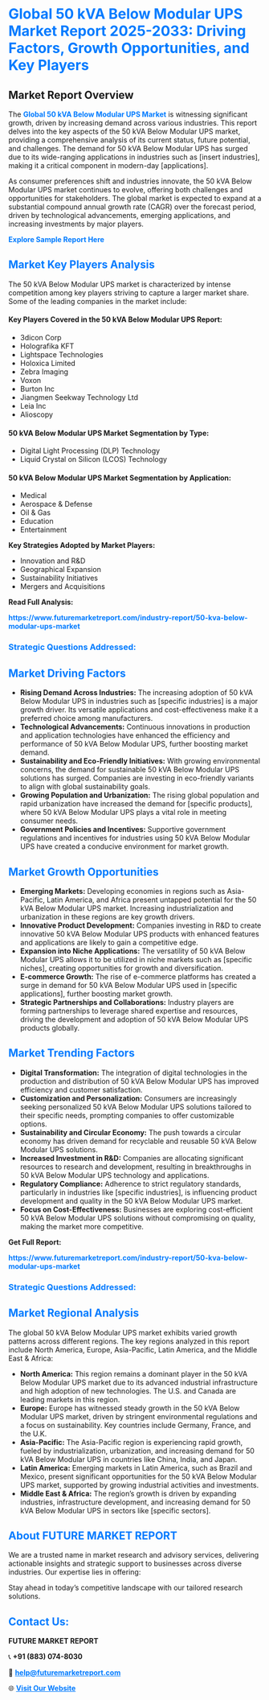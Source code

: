 <h1 style="color: #007BFF;">Global 50 kVA Below Modular UPS Market Report 2025-2033: Driving Factors, Growth Opportunities, and Key Players</h1>

<section id="overview">
<h2>Market Report Overview</h2>
<p>The <a href="https://www.futuremarketreport.com/industry-report/50-kva-below-modular-ups-market" style="color: #007BFF; text-decoration: none;"><strong>Global 50 kVA Below Modular UPS Market</strong></a> is witnessing significant growth, driven by increasing demand across various industries. This report delves into the key aspects of the 50 kVA Below Modular UPS market, providing a comprehensive analysis of its current status, future potential, and challenges. The demand for 50 kVA Below Modular UPS has surged due to its wide-ranging applications in industries such as [insert industries], making it a critical component in modern-day [applications].</p>
<p>As consumer preferences shift and industries innovate, the 50 kVA Below Modular UPS market continues to evolve, offering both challenges and opportunities for stakeholders. The global market is expected to expand at a substantial compound annual growth rate (CAGR) over the forecast period, driven by technological advancements, emerging applications, and increasing investments by major players.</p>
</section>

<section id="overview">
<p><a href="https://www.futuremarketreport.com/request-sample/reportId=35803" style="color: #007BFF; text-decoration: none;"><strong>Explore Sample Report Here</strong></a></p>
</section>

<section id="key-players">
<h2 style="color: #007BFF;">Market Key Players Analysis</h2>
<p>The 50 kVA Below Modular UPS market is characterized by intense competition among key players striving to capture a larger market share. Some of the leading companies in the market include:</p>
<h4>Key Players Covered in the 50 kVA Below Modular UPS Report:</h4>
<ul><li>3dicon Corp</li><li>Holografika KFT</li><li>Lightspace Technologies</li><li>Holoxica Limited</li><li>Zebra Imaging</li><li>Voxon</li><li>Burton Inc</li><li>Jiangmen Seekway Technology Ltd</li><li>Leia Inc</li><li>Alioscopy</li></ul>
<h4>50 kVA Below Modular UPS Market Segmentation by Type:</h4>
<ul><li>Digital Light Processing (DLP) Technology</li><li>Liquid Crystal on Silicon (LCOS) Technology</li></ul>

<h4>50 kVA Below Modular UPS Market Segmentation by Application:</h4>
<ul><li>Medical</li><li>Aerospace &amp; Defense</li><li>Oil &amp; Gas</li><li>Education</li><li>Entertainment</li></ul>
<p><strong>Key Strategies Adopted by Market Players:</strong></p>
<ul>
<li>Innovation and R&D</li>
<li>Geographical Expansion</li>
<li>Sustainability Initiatives</li>
<li>Mergers and Acquisitions</li>
</ul>
</section>

<section>
<p><strong>Read Full Analysis: </strong></p><a href="https://www.futuremarketreport.com/industry-report/50-kva-below-modular-ups-market" style="color: #007BFF; text-decoration: none;"><strong>https://www.futuremarketreport.com/industry-report/50-kva-below-modular-ups-market</strong></a>
<h3 style="color: #007BFF;">Strategic Questions Addressed:</h3>
</section>

<section id="driving-factors">
<h2 style="color: #007BFF;">Market Driving Factors</h2>
<ul>
<li><strong>Rising Demand Across Industries:</strong> The increasing adoption of 50 kVA Below Modular UPS in industries such as [specific industries] is a major growth driver. Its versatile applications and cost-effectiveness make it a preferred choice among manufacturers.</li>
<li><strong>Technological Advancements:</strong> Continuous innovations in production and application technologies have enhanced the efficiency and performance of 50 kVA Below Modular UPS, further boosting market demand.</li>
<li><strong>Sustainability and Eco-Friendly Initiatives:</strong> With growing environmental concerns, the demand for sustainable 50 kVA Below Modular UPS solutions has surged. Companies are investing in eco-friendly variants to align with global sustainability goals.</li>
<li><strong>Growing Population and Urbanization:</strong> The rising global population and rapid urbanization have increased the demand for [specific products], where 50 kVA Below Modular UPS plays a vital role in meeting consumer needs.</li>
<li><strong>Government Policies and Incentives:</strong> Supportive government regulations and incentives for industries using 50 kVA Below Modular UPS have created a conducive environment for market growth.</li>
</ul>
</section>

<section id="growth-opportunities">
<h2 style="color: #007BFF;">Market Growth Opportunities</h2>
<ul>
<li><strong>Emerging Markets:</strong> Developing economies in regions such as Asia-Pacific, Latin America, and Africa present untapped potential for the 50 kVA Below Modular UPS market. Increasing industrialization and urbanization in these regions are key growth drivers.</li>
<li><strong>Innovative Product Development:</strong> Companies investing in R&D to create innovative 50 kVA Below Modular UPS products with enhanced features and applications are likely to gain a competitive edge.</li>
<li><strong>Expansion into Niche Applications:</strong> The versatility of 50 kVA Below Modular UPS allows it to be utilized in niche markets such as [specific niches], creating opportunities for growth and diversification.</li>
<li><strong>E-commerce Growth:</strong> The rise of e-commerce platforms has created a surge in demand for 50 kVA Below Modular UPS used in [specific applications], further boosting market growth.</li>
<li><strong>Strategic Partnerships and Collaborations:</strong> Industry players are forming partnerships to leverage shared expertise and resources, driving the development and adoption of 50 kVA Below Modular UPS products globally.</li>
</ul>
</section>

<section id="trending-factors">
<h2 style="color: #007BFF;">Market Trending Factors</h2>
<ul>
<li><strong>Digital Transformation:</strong> The integration of digital technologies in the production and distribution of 50 kVA Below Modular UPS has improved efficiency and customer satisfaction.</li>
<li><strong>Customization and Personalization:</strong> Consumers are increasingly seeking personalized 50 kVA Below Modular UPS solutions tailored to their specific needs, prompting companies to offer customizable options.</li>
<li><strong>Sustainability and Circular Economy:</strong> The push towards a circular economy has driven demand for recyclable and reusable 50 kVA Below Modular UPS solutions.</li>
<li><strong>Increased Investment in R&D:</strong> Companies are allocating significant resources to research and development, resulting in breakthroughs in 50 kVA Below Modular UPS technology and applications.</li>
<li><strong>Regulatory Compliance:</strong> Adherence to strict regulatory standards, particularly in industries like [specific industries], is influencing product development and quality in the 50 kVA Below Modular UPS market.</li>
<li><strong>Focus on Cost-Effectiveness:</strong> Businesses are exploring cost-efficient 50 kVA Below Modular UPS solutions without compromising on quality, making the market more competitive.</li>
</ul>
</section>

<section>
<p><strong>Get Full Report: </strong></p><a href="https://www.futuremarketreport.com/industry-report/50-kva-below-modular-ups-market" style="color: #007BFF; text-decoration: none;"><strong>https://www.futuremarketreport.com/industry-report/50-kva-below-modular-ups-market</strong></a>
<h3 style="color: #007BFF;">Strategic Questions Addressed:</h3>
</section>


<section id="regional-analysis">
<h2 style="color: #007BFF;">Market Regional Analysis</h2>
<p>The global 50 kVA Below Modular UPS market exhibits varied growth patterns across different regions. The key regions analyzed in this report include North America, Europe, Asia-Pacific, Latin America, and the Middle East & Africa:</p>
<ul>
<li><strong>North America:</strong> This region remains a dominant player in the 50 kVA Below Modular UPS market due to its advanced industrial infrastructure and high adoption of new technologies. The U.S. and Canada are leading markets in this region.</li>
<li><strong>Europe:</strong> Europe has witnessed steady growth in the 50 kVA Below Modular UPS market, driven by stringent environmental regulations and a focus on sustainability. Key countries include Germany, France, and the U.K.</li>
<li><strong>Asia-Pacific:</strong> The Asia-Pacific region is experiencing rapid growth, fueled by industrialization, urbanization, and increasing demand for 50 kVA Below Modular UPS in countries like China, India, and Japan.</li>
<li><strong>Latin America:</strong> Emerging markets in Latin America, such as Brazil and Mexico, present significant opportunities for the 50 kVA Below Modular UPS market, supported by growing industrial activities and investments.</li>
<li><strong>Middle East & Africa:</strong> The region’s growth is driven by expanding industries, infrastructure development, and increasing demand for 50 kVA Below Modular UPS in sectors like [specific sectors].</li>
</ul>
</section>

<footer>
<h2 style="color: #007BFF;">About FUTURE MARKET REPORT</h2>
<p>We are a trusted name in market research and advisory services, delivering actionable insights and strategic support to businesses across diverse industries. Our expertise lies in offering:</p>

<p>Stay ahead in today’s competitive landscape with our tailored research solutions.</p>

<h2 style="color: #007BFF;">Contact Us:</h2>
<p><strong>FUTURE MARKET REPORT</strong></p>
<p>📞 <strong>+91 (883) 074-8030</strong></p>
<p>📧 <strong><a href="mailto:help@futuremarketreport.com" style="color: #007BFF;">help@futuremarketreport.com</a></strong></p>
<p>🌐 <strong><a href="https://www.futuremarketreport.com/" style="color: #007BFF;">Visit Our Website</a></strong></p>
</footer>
